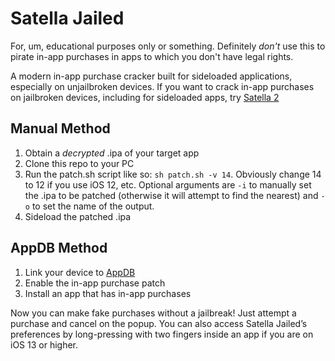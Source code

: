 # Satella Jailed

For, um, educational purposes only or something. Definitely *don't* use this to pirate in-app purchases in apps to which you don't have legal rights.

A modern in-app purchase cracker built for sideloaded applications, especially on unjailbroken devices. If you want to crack in-app purchases on jailbroken devices, including for sideloaded apps, try [Satella 2][1]

## Manual Method

1. Obtain a *decrypted* .ipa of your target app
2. Clone this repo to your PC
3. Run the patch.sh script like so: `sh patch.sh -v 14`. Obviously change 14 to 12 if you use iOS 12, etc. Optional arguments are `-i` to manually set the .ipa to be patched (otherwise it will attempt to find the nearest) and `-o` to set the name of the output.
4. Sideload the patched .ipa

## AppDB Method

1. Link your device to [AppDB][2] 
2. Enable the in-app purchase patch
3. Install an app that has in-app purchases

Now you can make fake purchases without a jailbreak! Just attempt a purchase and cancel on the popup. You can also access Satella Jailed’s preferences by long-pressing with two fingers inside an app if you are on iOS 13 or higher.

[1]:	https://github.com/Paisseon/Satella2
[2]:	https://appdb.to/?ref=cb9904cc802fa5380a7aa4c35fe0d0c1